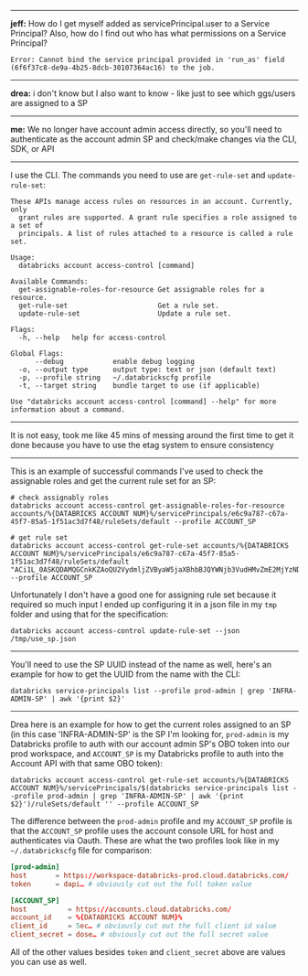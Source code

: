 
---
**jeff:** How do I get myself added as servicePrincipal.user to a Service Principal?  Also, how do I find out who has what permissions on a Service Principal?
```
Error: Cannot bind the service principal provided in 'run_as' field  
(6f6f37c8-de9a-4b25-8dcb-30107364ac16) to the job.
```
---
**drea:** i don't know but I also want to know - like just to see which ggs/users are assigned to a SP

---
**me:** We no longer have account admin access directly, so you'll need to authenticate as the account admin SP and check/make changes via the CLI, SDK, or API

---
I use the CLI.  The commands you need to use are `get-rule-set` and `update-rule-set`:

```console
These APIs manage access rules on resources in an account. Currently, only
  grant rules are supported. A grant rule specifies a role assigned to a set of
  principals. A list of rules attached to a resource is called a rule set.

Usage:
  databricks account access-control [command]

Available Commands:
  get-assignable-roles-for-resource Get assignable roles for a resource.
  get-rule-set                      Get a rule set.
  update-rule-set                   Update a rule set.

Flags:
  -h, --help   help for access-control

Global Flags:
      --debug            enable debug logging
  -o, --output type      output type: text or json (default text)
  -p, --profile string   ~/.databrickscfg profile
  -t, --target string    bundle target to use (if applicable)

Use "databricks account access-control [command] --help" for more information about a command. 
```

---
It is not easy, took me like 45 mins of messing around the first time to get it done because you have to use the etag system to ensure consistency

---
This is an example of successful commands I've used to check the assignable roles and get the current rule set for an SP:

```console
# check assignably roles
databricks account access-control get-assignable-roles-for-resource accounts/%{DATABRICKS ACCOUNT NUM}%/servicePrincipals/e6c9a787-c67a-45f7-85a5-1f51ac3d7f48/ruleSets/default --profile ACCOUNT_SP

# get rule set
databricks account access-control get-rule-set accounts/%{DATABRICKS ACCOUNT NUM}%/servicePrincipals/e6c9a787-c67a-45f7-85a5-1f51ac3d7f48/ruleSets/default "ACi1L_0ASKQDAMQGCnkKZAoQU2VydmljZVByaW5jaXBhbBJQYWNjb3VudHMvZmE2MjYzNDMtYjA3My00NzVkLTg5OGYtYTZkNTg0MTY0OWYzL3NzLzI2MzE1MjM5MDYwNzIyNzgSCHJ1bGVTZXRzGAMgn5rpk84yAQDH0IUoAQAA" --profile ACCOUNT_SP 
```
Unfortunately I don't have a good one for assigning rule set because it required so much input I ended up configuring it in a json file in my `tmp` folder and using that for the specification:

```console
databricks account access-control update-rule-set --json /tmp/use_sp.json 
```

---
You'll need to use the SP UUID instead of the name as well, here's an example for how to get the UUID from the name with the CLI:

```console
databricks service-principals list --profile prod-admin | grep 'INFRA-ADMIN-SP' | awk '{print $2}'  
```

---
Drea here is an example for how to get the current roles assigned to an SP (in this case 'INFRA-ADMIN-SP' is the SP I'm looking for, `prod-admin` is my Databricks profile to auth with our account admin SP's OBO token into our prod workspace, and `ACCOUNT_SP` is my Databricks profile to auth into the Account API with that same OBO token):

```consol
databricks account access-control get-rule-set accounts/%{DATABRICKS ACCOUNT NUM}%/servicePrincipals/$(databricks service-principals list --profile prod-admin | grep 'INFRA-ADMIN-SP' | awk '{print $2}')/ruleSets/default '' --profile ACCOUNT_SP 
```
The difference between the `prod-admin` profile and my `ACCOUNT_SP` profile is that the `ACCOUNT_SP` profile uses the account console URL for host and authenticates via Oauth.  These are what the two profiles look like in my `~/.databrickscfg` file for comparison:

```toml
[prod-admin]
host       = https://workspace-databricks-prod.cloud.databricks.com/
token      = dapi… # obviously cut out the full token value

[ACCOUNT_SP]
host          = https://accounts.cloud.databricks.com/
account_id    = %{DATABRICKS ACCOUNT NUM}%
client_id     = 5ec… # obviously cut out the full client id value
client_secret = dose… # obviously cut out the full secret value 
```
All of the other values besides `token` and `client_secret` above are values you can use as well.

